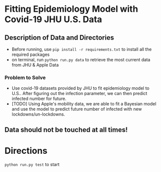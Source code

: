 # Fitting Epidemiology Model with Covid-19 JHU U.S. Data
## Description of Data and Directories

- Before running, use `pip install -r requirements.txt` to install all the required packages
- on terminal, run `python run.py data` to retrieve the most current data from JHU & Apple Data

### Problem to Solve
- Use covid-19 datasets provided by JHU to fit epidemiology model to U.S.. After figuring out the infection parameter, we can then predict 
infected number for future.
- [TODO] Using Apple's mobility data, we are able to fit a Bayesian model and use the model to predict future number of infected with new lockdowns/un-lockdowns. 


## Data should not be touched at all times!
# Directions
`python run.py test` to start